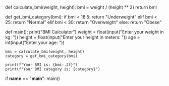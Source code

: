 def calculate_bmi(weight, height):
    bmi = weight / (height ** 2)
    return bmi

def get_bmi_category(bmi):
    if bmi < 18.5:
        return "Underweight"
    elif bmi < 25:
        return "Normal"
    elif bmi < 30:
        return "Overweight"
    else:
        return "Obese"

def main():
    print("BMI Calculator")
    weight = float(input("Enter your weight in kg: "))
    height = float(input("Enter your height in meters: "))
    age = int(input("Enter your age: "))

    bmi = calculate_bmi(weight, height)
    category = get_bmi_category(bmi)

    print(f"Your BMI is: {bmi:.2f}")
    print(f"Your BMI category is: {category}")

if __name__ == "__main__":
    main()
